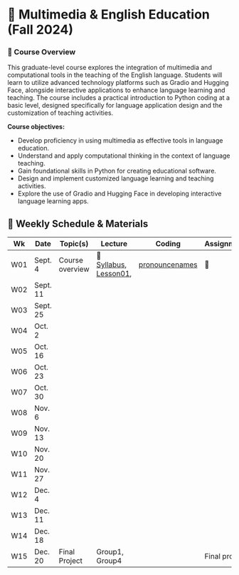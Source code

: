 # 🌱 Multimedia & English Education (Fall 2024)

### 🔸 Course Overview

This graduate-level course explores the integration of multimedia and computational tools in the teaching of the English language. Students will learn to utilize advanced technology platforms such as Gradio and Hugging Face, alongside interactive applications to enhance language learning and teaching. The course includes a practical introduction to Python coding at a basic level, designed specifically for language application design and the customization of teaching activities.

**Course objectives:**

+ Develop proficiency in using multimedia as effective tools in language education.
+ Understand and apply computational thinking in the context of language teaching.
+ Gain foundational skills in Python for creating educational software.
+ Design and implement customized language learning and teaching activities.
+ Explore the use of Gradio and Hugging Face in developing interactive language learning apps.

## 🔸 Weekly Schedule & Materials

|Wk|Date|Topic(s)|Lecture|Coding|Assignment|
|--|--|--|--|--|--|
|W01|Sept. 4|Course overview| 💾 [Syllabus](https://github.com/MK316/F2024/raw/main/Multimedia/data/Syllabus_2024F_Multimedia.pages.pdf), <br>[Lesson01](https://github.com/MK316/F2024/blob/main/Multimedia/Lesson01.ipynb),|[pronouncenames](https://github.com/MK316/F2024/blob/main/Multimedia/PronounceYourName.ipynb)|🌱|
|W02|Sept. 11|||||
|W03|Sept. 25|||||
|W04|Oct. 2|||||
|W05|Oct. 16|||||
|W06|Oct. 23|||||
|W07|Oct. 30|||||
|W08|Nov. 6|||||
|W09|Nov. 13|||||
|W10|Nov. 20|||||
|W11|Nov. 27|||||
|W12|Dec. 4|||||
|W13|Dec. 11|||||
|W14|Dec. 18|||||
|W15|Dec. 20| Final Project |Group1, Group4||Final project|
